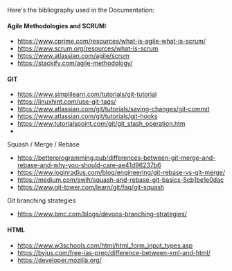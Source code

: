Here's the bibliography used in the Documentation:

#### Agile Methodologies and SCRUM:
- https://www.cprime.com/resources/what-is-agile-what-is-scrum/
- https://www.scrum.org/resources/what-is-scrum
- https://www.atlassian.com/agile/scrum
- https://stackify.com/agile-methodology/

#### GIT
- https://www.simplilearn.com/tutorials/git-tutorial
- https://linuxhint.com/use-git-tags/
- https://www.atlassian.com/git/tutorials/saving-changes/git-commit
- https://www.atlassian.com/git/tutorials/git-hooks
- https://www.tutorialspoint.com/git/git_stash_operation.htm
- 
Squash / Merge / Rebase
- https://betterprogramming.pub/differences-between-git-merge-and-rebase-and-why-you-should-care-ae41d96237b6
- https://www.loginradius.com/blog/engineering/git-rebase-vs-git-merge/
- https://medium.com/swlh/squash-and-rebase-git-basics-5cb1be1e0dac
- https://www.git-tower.com/learn/git/faq/git-squash

Git branching strategies
- https://www.bmc.com/blogs/devops-branching-strategies/

#### HTML
- https://www.w3schools.com/html/html_form_input_types.asp
- https://byjus.com/free-ias-prep/difference-between-xml-and-html/
- https://developer.mozilla.org/

